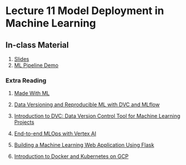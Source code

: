 # Lecture 11 Model Deployment in Machine Learning 

## In-class Material

1. [Slides](../slides/w10.pdf)
2. [ML Pipeline Demo](https://github.com/rz0718/churn_model)

### Extra Reading

1. [Made With ML](https://madewithml.com/#mlops)

2. [Data Versioning and Reproducible ML with DVC and MLflow](https://databricks.com/session_eu20/data-versioning-and-reproducible-ml-with-dvc-and-mlflow)

3. [Introduction to DVC: Data
Version Control Tool for Machine Learning Projects](https://towardsdatascience.com/introduction-to-dvc-data-version-control-tool-for-machine-learning-projects-7cb49c229fe0)

4. [End-to-end MLOps with Vertex AI](https://www.youtube.com/watch?v=1ykDWsnL2LE)

5. [Building a Machine Learning Web Application Using Flask](https://towardsdatascience.com/building-a-machine-learning-web-application-using-flask-29fa9ea11dac)

6. [Introduction to Docker and Kubernetes on GCP](https://medium.com/google-cloud/introduction-to-docker-and-kubernets-on-gcp-with-hands-on-configuration-part-1-docker-3d9709ee9f6a)